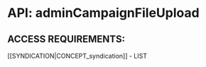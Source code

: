 # API: adminCampaignFileUpload


## ACCESS REQUIREMENTS: ##
[[SYNDICATION|CONCEPT_syndication]] - LIST

